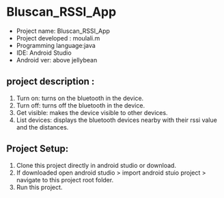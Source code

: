 # Bluscan_RSSI_App

- Project name: Bluscan_RSSI_App
- Project developed : moulali.m
- Programming language:java
- IDE: Android Studio
- Android ver: above jellybean

## project description :

1. Turn on: turns on the bluetooth in the device.
2. Turn off: turns off the bluetooth in the device.
3. Get visible: makes the device visible to other devices.
4. List devices: displays the bluetooth devices nearby with their rssi value and the distances.


## Project Setup:

1. Clone this project directly in android studio or download.
2. If downloaded open android studio > import android stuio project  > navigate to this project root folder.
3. Run this project.
